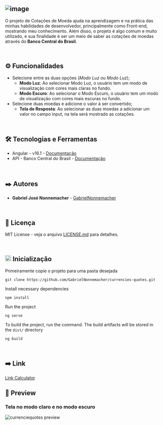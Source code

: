 ![image](https://github.com/GabrielNonnemacher/currencies-quotes/assets/87139289/662b3ad4-2c51-4c6b-8b3b-5791c3e20e1d)
-----

O projeto de Cotações de Moeda ajuda na aprendizagem e na prática das minhas habilidades de desenvolvedor, principalmente como Front-end, mostrando meu conhecimento. Além disso, o projeto é algo comum e muito utilizado, e sua finalidade é ser um meio de saber as cotações de moedas através do **Banco Central do Brasil**.

<br/>

## ⚙️ Funcionalidades

* Selecione entre as duas opções (*Modo Luz ou Modo Luz*);
  * **Modo Luz**: Ao selecionar Modo Luz, o usuário tem um modo de visualização com cores mais claras no fundo.
  * **Modo Escuro**: Ao selecionar o Modo Escuro, o usuário tem um modo de visualização com cores mais escuras no fundo.
* Selecione duas moedas e adicione o valor à ser convertido;
  * **Tela de Resposta**: Ao selecionar as duas moedas a adicionar um valor no campo input, na tela será mostrado as cotações.

<br/>

## 🛠️ Tecnologias e Ferramentas

* Angular - v16.1 - [Documentação](https://angular.io)
* API - Banco Central do Brasil - [Documentação](https://www.bcb.gov.br)
  
<br/>

## ✒️ Autores

* **Gabriel José Nonnemacher** - [GabrielNonnemacher](https://github.com/GabrielNonnemacher)

<br/>

## 📄 Licença

MIT License - veja o arquivo [LICENSE.md](https://github.com/GabrielNonnemacher/currencies-quotes/blob/master/LICENSE.md) para detalhes.

<br/>

## <img height="20px" src="https://cdn-icons-png.flaticon.com/512/352/352163.png"> Inicialização

Primeiramente copie o projeto para uma pasta desejada
```
git clone https://github.com/GabrielNonnemacher/currencies-quotes.git
```
Install necessary dependencies
```
npm install
```
Run the project
```
ng serve
```
To build the project, run the command. The build artifacts will be stored in the `dist/` directory
```
ng build
```

<br/>

## ➡️ Link
<a href="https://gabriel-nonnemacher-currencies-quotes.vercel.app" target="_blank" rel="noopener noreferrer">Link Calculator<a/>
<br/>

## 👀 Preview
### Tela no modo claro e no modo escuro
![currenciequotes preview](https://github.com/GabrielNonnemacher/currencies-quotes/assets/87139289/affed2f3-bf21-49c1-84b8-2503497066f2)


